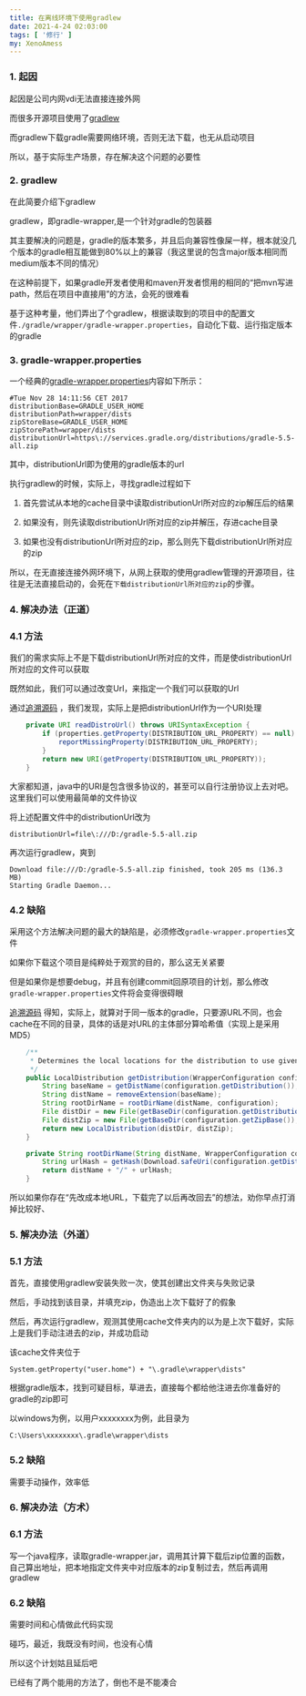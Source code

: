 ```yaml
---
title: 在离线环境下使用gradlew
date: 2021-4-24 02:03:00
tags: [ '修行' ]
my: XenoAmess
---
```


### 1. 起因

起因是公司内网vdi无法直接连接外网

而很多开源项目使用了[gradlew](https://github.com/gradle/gradle/tree/master/subprojects/wrapper)

而gradlew下载gradle需要网络环境，否则无法下载，也无从启动项目

所以，基于实际生产场景，存在解决这个问题的必要性

### 2. gradlew

在此简要介绍下gradlew

gradlew，即gradle-wrapper,是一个针对gradle的包装器

其主要解决的问题是，gradle的版本繁多，并且后向兼容性像屎一样，根本就没几个版本的gradle相互能做到80%以上的兼容（我这里说的包含major版本相同而medium版本不同的情况）

在这种前提下，如果gradle开发者使用和maven开发者惯用的相同的“把mvn写进path，然后在项目中直接用”的方法，会死的很难看

基于这种考量，他们弄出了个gradlew，根据读取到的项目中的配置文件`./gradle/wrapper/gradle-wrapper.properties`，自动化下载、运行指定版本的gradle

### 3. gradle-wrapper.properties

一个经典的[gradle-wrapper.properties](https://github.com/JetBrains/intellij-community/blob/master/plugins/java-decompiler/engine/gradle/wrapper/gradle-wrapper.properties)内容如下所示：

```properties
#Tue Nov 28 14:11:56 CET 2017
distributionBase=GRADLE_USER_HOME
distributionPath=wrapper/dists
zipStoreBase=GRADLE_USER_HOME
zipStorePath=wrapper/dists
distributionUrl=https\://services.gradle.org/distributions/gradle-5.5-all.zip
```

其中，distributionUrl即为使用的gradle版本的url

执行gradlew的时候，实际上，寻找gradle过程如下

1. 首先尝试从本地的cache目录中读取distributionUrl所对应的zip解压后的结果

2. 如果没有，则先读取distributionUrl所对应的zip并解压，存进cache目录

3. 如果也没有distributionUrl所对应的zip，那么则先下载distributionUrl所对应的zip

所以，在无直接连接外网环境下，从网上获取的使用gradlew管理的开源项目，往往是无法直接启动的，会死在`下载distributionUrl所对应的zip`的步骤。

### 4. 解决办法（正道）

### 4.1 方法

我们的需求实际上不是下载distributionUrl所对应的文件，而是使distributionUrl所对应的文件可以获取

既然如此，我们可以通过改变Url，来指定一个我们可以获取的Url

通过[追溯源码](https://github.com/gradle/gradle/blob/master/subprojects/wrapper/src/main/java/org/gradle/wrapper/WrapperExecutor.java#L80)
，我们发现，实际上是把distributionUrl作为一个URI处理

```java
    private URI readDistroUrl() throws URISyntaxException {
        if (properties.getProperty(DISTRIBUTION_URL_PROPERTY) == null) {
            reportMissingProperty(DISTRIBUTION_URL_PROPERTY);
        }
        return new URI(getProperty(DISTRIBUTION_URL_PROPERTY));
    }
```

大家都知道，java中的URI是包含很多协议的，甚至可以自行注册协议上去对吧。这里我们可以使用最简单的文件协议

将上述配置文件中的distributionUrl改为

```properties
distributionUrl=file\:///D:/gradle-5.5-all.zip
```

再次运行gradlew，爽到

```shell
Download file:///D:/gradle-5.5-all.zip finished, took 205 ms (136.3 MB)
Starting Gradle Daemon...
```

### 4.2 缺陷

采用这个方法解决问题的最大的缺陷是，必须修改`gradle-wrapper.properties`文件

如果你下载这个项目是纯粹处于观赏的目的，那么这无关紧要

但是如果你是想要debug，并且有创建commit回原项目的计划，那么修改`gradle-wrapper.properties`文件将会变得很碍眼

[追溯源码](https://github.com/gradle/gradle/blob/master/subprojects/wrapper/src/main/java/org/gradle/wrapper/PathAssembler.java#L39)
得知，实际上，就算对于同一版本的gradle，只要源URL不同，也会cache在不同的目录，具体的话是对URL的主体部分算哈希值（实现上是采用MD5）

```java
    /**
     * Determines the local locations for the distribution to use given the supplied configuration.
     */
    public LocalDistribution getDistribution(WrapperConfiguration configuration) {
        String baseName = getDistName(configuration.getDistribution());
        String distName = removeExtension(baseName);
        String rootDirName = rootDirName(distName, configuration);
        File distDir = new File(getBaseDir(configuration.getDistributionBase()), configuration.getDistributionPath() + "/" + rootDirName);
        File distZip = new File(getBaseDir(configuration.getZipBase()), configuration.getZipPath() + "/" + rootDirName + "/" + baseName);
        return new LocalDistribution(distDir, distZip);
    }

    private String rootDirName(String distName, WrapperConfiguration configuration) {
        String urlHash = getHash(Download.safeUri(configuration.getDistribution()).toString());
        return distName + "/" + urlHash;
    }
```

所以如果你存在“先改成本地URL，下载完了以后再改回去”的想法，劝你早点打消掉比较好、

### 5. 解决办法（外道）

### 5.1 方法

首先，直接使用gradlew安装失败一次，使其创建出文件夹与失败记录

然后，手动找到该目录，并填充zip，伪造出上次下载好了的假象

然后，再次运行gradlew，观测其使用cache文件夹内的以为是上次下载好，实际上是我们手动注进去的zip，并成功启动

该cache文件夹位于

`System.getProperty("user.home") + "\.gradle\wrapper\dists"`

根据gradle版本，找到可疑目标，草进去，直接每个都给他注进去你准备好的gradle的zip即可

以windows为例，以用户xxxxxxxx为例，此目录为

`C:\Users\xxxxxxxx\.gradle\wrapper\dists`

### 5.2 缺陷

需要手动操作，效率低

### 6. 解决办法（方术）

### 6.1 方法

写一个java程序，读取gradle-wrapper.jar，调用其计算下载后zip位置的函数，自己算出地址，把本地指定文件夹中对应版本的zip复制过去，然后再调用gradlew

### 6.2 缺陷

需要时间和心情做此代码实现

碰巧，最近，我既没有时间，也没有心情

所以这个计划姑且延后吧

已经有了两个能用的方法了，倒也不是不能凑合
